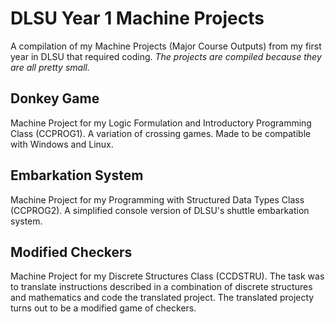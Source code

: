 # DLSU Year 1 Machine Projects
A compilation of my Machine Projects (Major Course Outputs) from my first year in DLSU that required coding. _The projects are compiled because they are all pretty small._ 
## Donkey Game
Machine Project for my Logic Formulation and Introductory Programming Class (CCPROG1). A variation of crossing games. Made to be compatible with Windows and Linux. 

## Embarkation System
Machine Project for my Programming with Structured Data Types Class (CCPROG2). A simplified console version of DLSU's shuttle embarkation system. 

## Modified Checkers
Machine Project for my Discrete Structures Class (CCDSTRU). The task was to translate instructions described in a combination of discrete structures and mathematics and code the translated project. The translated projecty turns out to be a modified game of checkers.
